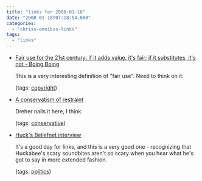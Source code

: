 ```yaml
---
title: "links for 2008-01-18"
date: "2008-01-18T07:18:54.000"
categories: 
  - "chriss-omnibus-links"
tags: 
  - "links"
---
```


- [Fair use for the 21st century: if it adds value, it's fair; if it substitutes, it's not - Boing Boing](http://www.boingboing.net/2008/01/16/fair-use-for-the-21s.html)
    
    This is a very interesting definition of "fair use". Need to think on it.
    
    (tags: [copyright](http://del.icio.us/hubbsc/copyright))
    
- [A conservatism of restraint](http://feeds.feedburner.com/~r/crunchycon/~3/218248027/a-conservatism-of-restraint.html)
    
    Dreher nails it here, I think.
    
    (tags: [conservative](http://del.icio.us/hubbsc/conservative))
    
- [Huck's Beliefnet interview](http://blog.beliefnet.com/crunchycon/2008/01/hucks-beliefnet-interview.html)
    
    It's a good day for links, and this is a very good one - recognizing that Huckabee's scary soundbites aren't so scary when you hear what he's got to say in more extended fashion.
    
    (tags: [politics](http://del.icio.us/hubbsc/politics))
